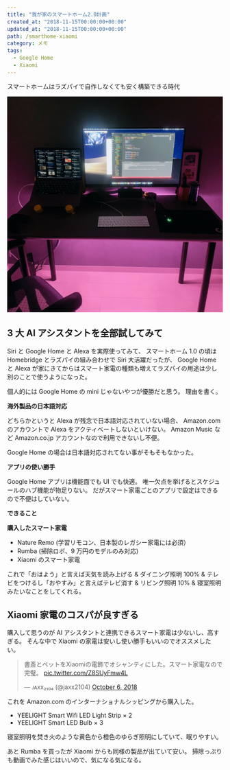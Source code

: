 ```yaml
---
title: "我が家のスマートホーム2.0計画"
created_at: "2018-11-15T00:00:00+00:00"
updated_at: "2018-11-15T00:00:00+00:00"
path: /smarthome-xiaomi
category: メモ
tags:
  - Google Home
  - Xiaomi
---
```


スマートホームはラズパイで自作しなくても安く構築できる時代

![](smarthome.jpeg)

## 3 大 AI アシスタントを全部試してみて

Siri と Google Home と Alexa を実際使ってみて、
スマートホーム 1.0 の頃は Homebridge とラズパイの組み合わせで Siri 大活躍だったが、
Google Home と Alexa が家にきてからはスマート家電の種類も増えてラズパイの用途は少し別のことで使うようになった。

個人的には Google Home の mini じゃないやつが優勝だと思う。
理由を書く。

**海外製品の日本語対応**

どちらかというと Alexa が残念で日本語対応されていない場合、
Amazon.com のアカウントで Alexa をアクティベートしないといけない。
Amazon Music など Amazon.co.jp アカウントなので利用できないし不便。

Google Home の場合は日本語対応されてない事がそもそもなかった。

**アプリの使い勝手**

Google Home アプリは機能面でも UI でも快適。
唯一欠点を挙げるとスケジュールのハブ機能が物足りない。
だがスマート家電ごとのアプリで設定はできるので不便はしていない。

**できること**

**購入したスマート家電**

- Nature Remo (学習リモコン、日本製のレガシー家電には必須）
- Rumba (掃除ロボ、9 万円のモデルのみ対応)
- Xiaomi のスマート家電

これで「おはよう」と言えば天気を読み上げる & ダイニング照明 100% & テレビをつけるし「おやすみ」と言えばテレビ消す & リビング照明 10% & 寝室照明みたいなことをしてくれる。

## Xiaomi 家電のコスパが良すぎる

購入して思うのが AI アシスタントと連携できるスマート家電は少ないし、高すぎる。
そんな中で Xiaomi の家電は安いし使い勝手もいいのでオススメしたい。

<blockquote class="twitter-tweet" data-partner="tweetdeck"><p lang="ja" dir="ltr">書斎とベットをXiaomiの電飾でオシャンティにした。スマート家電なので完璧。 <a href="https://t.co/Z8SUyFmw4L">pic.twitter.com/Z8SUyFmw4L</a></p>&mdash; ᴊᴀxx₂₁₀₄ (@jaxx2104) <a href="https://twitter.com/jaxx2104/status/1048591056600629248?ref_src=twsrc%5Etfw">October 6, 2018</a></blockquote>

これを Amazon.com のインターナショナルシッピングから購入した。

- YEELIGHT Smart Wifi LED Light Strip × 2
- YEELIGHT Smart LED Bulb × 3

寝室照明を焚き火のような黄色から橙色のゆらぎ照明にしていて、眠りやすい。

あと Rumba を買ったが Xiaomi からも同様の製品が出ていて安い。
掃除っぷりも動画でみた感じはいいので、気になる気になる。
